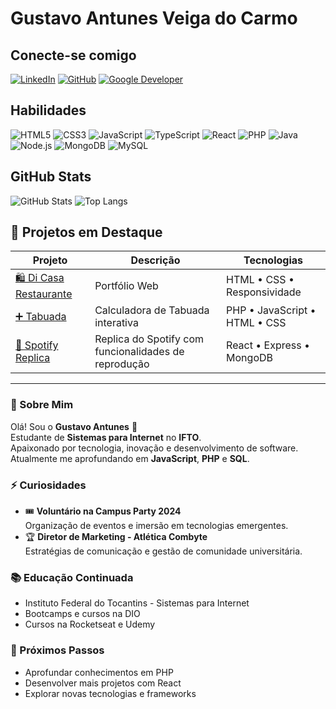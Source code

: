 # Gustavo Antunes Veiga do Carmo

## Conecte-se comigo
[![LinkedIn](https://img.shields.io/badge/LinkedIn-000?style=for-the-badge&logo=linkedin&logoColor=0E76A8)](https://www.linkedin.com/in/carmogustavo/)
[![GitHub](https://img.shields.io/badge/GitHub-000?style=for-the-badge&logo=github&logoColor=white)](https://github.com/veigagustavo)
[![Google Developer](https://img.shields.io/badge/Google%20Developer-000?style=for-the-badge&logo=google&logoColor=white)](https://g.dev/veigagustavo)

## Habilidades
![HTML5](https://img.shields.io/badge/HTML5-000?style=for-the-badge&logo=html5)
![CSS3](https://img.shields.io/badge/CSS3-000?style=for-the-badge&logo=css3&logoColor=264CE4)
![JavaScript](https://img.shields.io/badge/JavaScript-000?style=for-the-badge&logo=javascript)
![TypeScript](https://img.shields.io/badge/TypeScript-000?style=for-the-badge&logo=typescript)
![React](https://img.shields.io/badge/React-000?style=for-the-badge&logo=react)
![PHP](https://img.shields.io/badge/PHP-000?style=for-the-badge&logo=php)
![Java](https://img.shields.io/badge/Java-000?style=for-the-badge&logo=java)
![Node.js](https://img.shields.io/badge/Node.js-000?style=for-the-badge&logo=node.js)
![MongoDB](https://img.shields.io/badge/MongoDB-000?style=for-the-badge&logo=mongodb)
![MySQL](https://img.shields.io/badge/MySQL-000?style=for-the-badge&logo=mysql)

## GitHub Stats
![GitHub Stats](https://github-readme-stats.vercel.app/api?username=veigagustavo&theme=transparent&bg_color=000&border_color=30A3DC&show_icons=true&icon_color=30A3DC&title_color=E94D5F&text_color=FFF)
![Top Langs](https://github-readme-stats-git-masterrstaa-rickstaa.vercel.app/api/top-langs/?username=veigagustavo&layout=compact&bg_color=000&border_color=30A3DC&title_color=E94D5F&text_color=FFF)

## 🚀 Projetos em Destaque

| Projeto | Descrição | Tecnologias |
|---------|-----------|-------------|
| [🛍️ Di Casa Restaurante](https://github.com/VeigaGustavo/Dicasa) | Portfólio Web | HTML • CSS • Responsividade |
| [➕ Tabuada](https://github.com/VeigaGustavo/tabuada) | Calculadora de Tabuada interativa | PHP • JavaScript • HTML • CSS |
| [🎵 Spotify Replica](https://github.com/VeigaGustavo/spotfyReplica) | Replica do Spotify com funcionalidades de reprodução | React • Express • MongoDB |

---

### 🎯 Sobre Mim

Olá! Sou o **Gustavo Antunes** 👋  
Estudante de **Sistemas para Internet** no **IFTO**.  
Apaixonado por tecnologia, inovação e desenvolvimento de software.  
Atualmente me aprofundando em **JavaScript**, **PHP** e **SQL**.

### ⚡ Curiosidades

* 🎟️ **Voluntário na Campus Party 2024**  
  Organização de eventos e imersão em tecnologias emergentes.
* 🏆 **Diretor de Marketing - Atlética Combyte**  
  Estratégias de comunicação e gestão de comunidade universitária.

### 📚 Educação Continuada

* Instituto Federal do Tocantins - Sistemas para Internet
* Bootcamps e cursos na DIO
* Cursos na Rocketseat e Udemy

### 🌱 Próximos Passos

* Aprofundar conhecimentos em PHP
* Desenvolver mais projetos com React
* Explorar novas tecnologias e frameworks 